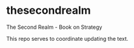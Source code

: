 # thesecondrealm
The Second Realm - Book on Strategy

This repo serves to coordinate updating the text.
